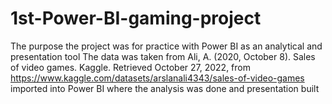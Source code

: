 # 1st-Power-BI-gaming-project
The purpose the project was for practice with Power BI as an analytical and presentation tool
The data was taken from Ali, A. (2020, October 8). Sales of video games. Kaggle. Retrieved October 27, 2022, from https://www.kaggle.com/datasets/arslanali4343/sales-of-video-games imported into Power BI where the analysis was done and presentation built
